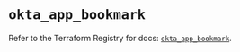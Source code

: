 # `okta_app_bookmark`

Refer to the Terraform Registry for docs: [`okta_app_bookmark`](https://registry.terraform.io/providers/okta/okta/4.8.0/docs/resources/app_bookmark).
